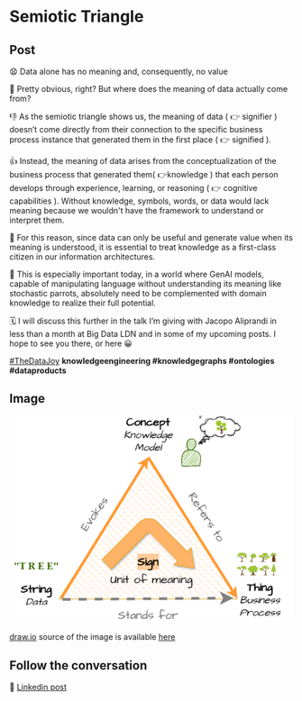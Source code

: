# Semiotic Triangle

## Post

😧 Data alone has no meaning and, consequently, no value

🤔 Pretty obvious, right? But where does the meaning of data actually come from?

👎 As the semiotic triangle shows us, the meaning of data ( 👉 signifier ) doesn’t come directly from their connection to the specific business process instance that generated them in the first place ( 👉 signified ).

👍 Instead, the meaning of data arises from the conceptualization of the business process that generated them( 👉knowledge ) that each person develops through experience, learning, or reasoning ( 👉 cognitive capabilities ). Without knowledge, symbols, words, or data would lack meaning because we wouldn't have the framework to understand or interpret them.

🎯 For this reason, since data can only be useful and generate value when its meaning is understood, it is essential to treat knowledge as a first-class citizen in our information architectures. 

🤖 This is especially important today, in a world where GenAI models, capable of manipulating language without understanding its meaning like stochastic parrots, absolutely need to be complemented with domain knowledge to realize their full potential.

🗓 I will discuss this further in the talk I’m giving with Jacopo Aliprandi in less than a month at Big Data LDN and in some of my upcoming posts. I hope to see you there, or here 😀 


[#TheDataJoy](https://www.linkedin.com/feed/hashtag/?keywords=thedatajoy) **knowledgeengineering #knowledgegraphs #ontologies #dataproducts**

## Image

![2024-P019-composability.png](/images/2024/2024-P042-Semiotic-triangle.png)

[draw.io](https://app.diagrams.net/) source of the image is available [here](/images/2024/2024.drawio) 

## Follow the conversation

🔵 [Linkedin post](https://www.linkedin.com/posts/andreagioia_thedatajoy-knowledgeengineering-knowledgegraphs-activity-7232737591316348929-61OF)

